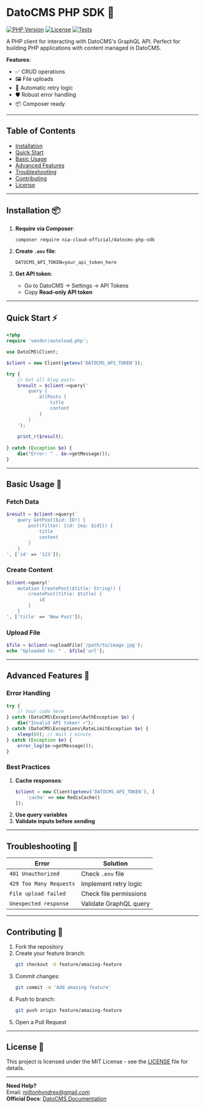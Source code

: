 # DatoCMS PHP SDK 🚀

[![PHP Version](https://img.shields.io/badge/php-7.4%2B-blue)](https://php.net)
[![License](https://img.shields.io/badge/license-MIT-green)](LICENSE)
[![Tests](https://github.com/yourname/datocms-php-sdk/actions/workflows/tests.yml/badge.svg)](https://github.com/yourname/datocms-php-sdk/actions)

A PHP client for interacting with DatoCMS's GraphQL API. Perfect for building PHP applications with content managed in DatoCMS.

**Features**:
- ✅ CRUD operations
- 🖼 File uploads
- 🔄 Automatic retry logic
- 🛡️ Robust error handling
- 📦 Composer ready

---

## Table of Contents
- [Installation](#installation)
- [Quick Start](#quick-start)
- [Basic Usage](#basic-usage)
- [Advanced Features](#advanced-features)
- [Troubleshooting](#troubleshooting)
- [Contributing](#contributing)
- [License](#license)

---

## Installation 📦

1. **Require via Composer**:
   ```bash
   composer require nia-cloud-official/datocms-php-sdk
   ```

2. **Create `.env` file**:
   ```env
   DATOCMS_API_TOKEN=your_api_token_here
   ```

3. **Get API token**:
   - Go to DatoCMS → Settings → API Tokens
   - Copy **Read-only API token**

---

## Quick Start ⚡

```php
<?php
require 'vendor/autoload.php';

use DatoCMS\Client;

$client = new Client(getenv('DATOCMS_API_TOKEN'));

try {
    // Get all blog posts
    $result = $client->query('
        query {
            allPosts {
                title
                content
            }
        }
    ');
    
    print_r($result);
    
} catch (Exception $e) {
    die("Error: " . $e->getMessage());
}
```

---

## Basic Usage 📖

### Fetch Data
```php
$result = $client->query('
    query GetPost($id: ID!) {
        post(filter: {id: {eq: $id}}) {
            title
            content
        }
    }
', ['id' => '123']);
```

### Create Content
```php
$client->query('
    mutation CreatePost($title: String!) {
        createPost(title: $title) {
            id
        }
    }
', ['title' => 'New Post']);
```

### Upload File
```php
$file = $client->uploadFile('/path/to/image.jpg');
echo "Uploaded to: " . $file['url'];
```

---

## Advanced Features 🧠

### Error Handling
```php
try {
    // Your code here
} catch (DatoCMS\Exceptions\AuthException $e) {
    die("Invalid API token! 💀");
} catch (DatoCMS\Exceptions\RateLimitException $e) {
    sleep(60); // Wait 1 minute
} catch (Exception $e) {
    error_log($e->getMessage());
}
```

### Best Practices
1. **Cache responses**:
   ```php
   $client = new Client(getenv('DATOCMS_API_TOKEN'), [
       'cache' => new RedisCache()
   ]);
   ```
2. **Use query variables**
3. **Validate inputs before sending**

---

## Troubleshooting 🔧

| Error | Solution |
|-------|----------|
| `401 Unauthorized` | Check `.env` file |
| `429 Too Many Requests` | Implement retry logic |
| `File upload failed` | Check file permissions |
| `Unexpected response` | Validate GraphQL query |

---

## Contributing 🤝

1. Fork the repository
2. Create your feature branch:
   ```bash
   git checkout -b feature/amazing-feature
   ```
3. Commit changes:
   ```bash
   git commit -m 'Add amazing feature'
   ```
4. Push to branch:
   ```bash
   git push origin feature/amazing-feature
   ```
5. Open a Pull Request

---

## License 📄

This project is licensed under the MIT License - see the [LICENSE](LICENSE) file for details.

---

**Need Help?**  
Email: [miltonhyndrex@gmail.com](mailto:miltonhyndrex@gmail.com)  
**Official Docs**: [DatoCMS Documentation](https://www.datocms.com/docs)
